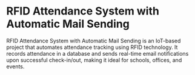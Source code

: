 # RFID Attendance System with Automatic Mail Sending
 RFID Attendance System with Automatic Mail Sending is an IoT-based project that automates attendance tracking using RFID technology. It records attendance in a database and sends real-time email notifications upon successful check-in/out, making it ideal for schools, offices, and events. 
